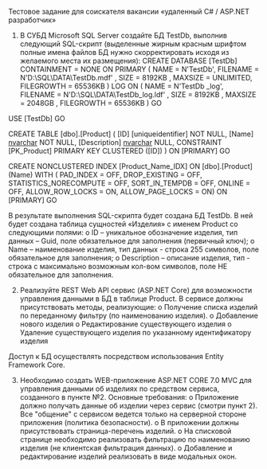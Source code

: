 Тестовое задание для соискателя вакансии 
«удаленный C# / ASP.NET разработчик»

1.	В СУБД Microsoft SQL Server создайте БД TestDb, выполнив следующий SQL-скрипт (выделенные жирным красным шрифтом полные имена файлов БД нужно скорректировать исходя из желаемого места их размещения):
CREATE DATABASE [TestDb]
 CONTAINMENT = NONE
 ON  PRIMARY 
 ( NAME = N'TestDb', 
   FILENAME = N'D:\SQL\DATA\TestDb.mdf' , 
   SIZE = 8192KB , 
   MAXSIZE = UNLIMITED, 
   FILEGROWTH = 65536KB )
 LOG ON 
 ( NAME = N'TestDb _log', 
   FILENAME = N'D:\SQL\DATA\TestDb_log.ldf' , 
   SIZE = 8192KB , 
   MAXSIZE = 2048GB , 
   FILEGROWTH = 65536KB )
GO

USE [TestDb]
GO

CREATE TABLE [dbo].[Product] (
  [ID] [uniqueidentifier] NOT NULL,
	[Name] [nvarchar](255) NOT NULL,
	[Description] [nvarchar](max) NULL,
  CONSTRAINT [PK_Product] PRIMARY KEY CLUSTERED ([ID])
)
ON [PRIMARY]
GO

CREATE NONCLUSTERED INDEX [Product_Name_IDX] ON [dbo].[Product]
  (Name)
WITH (
  PAD_INDEX = OFF,
  DROP_EXISTING = OFF,
  STATISTICS_NORECOMPUTE = OFF,
  SORT_IN_TEMPDB = OFF,
  ONLINE = OFF,
  ALLOW_ROW_LOCKS = ON,
  ALLOW_PAGE_LOCKS = ON)
ON [PRIMARY]
GO

В результате выполнения SQL-скрипта будет создана БД TestDb. В ней будет создана таблица сущностей «Изделия» с именем Product со следующими полями:
o	ID – уникальное обозначение изделия, тип данных – Guid, поле обязательное для заполнения (первичный ключ);
o	Name – наименование изделия, тип данных - строка 255 символов, поле обязательное для заполнения;
o	Description – описание изделия, тип - строка с максимально возможным кол-вом символов, поле НЕ обязательное для заполнения.

2.	Реализуйте REST Web API сервис (ASP.NET Core) для возможности управления данными в БД в таблице Product. В сервисе должны присутствовать методы, реализующие:
o	Получение списка изделий по переданному фильтру (по наименованию изделия). 
o	Добавление нового изделия
o	Редактирование существующего изделия
o	Удаление существующего изделия по указанному идентификатору изделия

Доступ к БД осуществлять посредством использования Entity Framework Core.

3.	Необходимо создать WEB-приложение ASP.NET CORE 7.0 MVC для управления данными об изделиях по средством сервиса, созданного в пункте №2.
Основные требования:
o	Приложение должно получать данные об изделии через сервис (смотри пункт 2). Все "общение" с сервисом ведется только на серверной стороне приложения (политика безопасности).
o	В приложении должны присутствовать страница-перечень изделий.
o	На списковой странице необходимо реализовать фильтрацию по наименованию изделия (не клиентская фильтрация данных).
o	Добавление и редактирование изделий реализовать в виде модальных окон.
